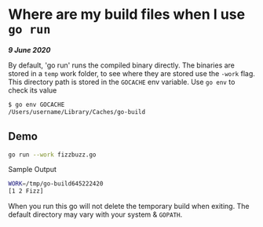 # Where are my build files when I use `go run`

**_9 June 2020_**

By default, 'go run' runs the compiled binary directly.
The binaries are stored in a `temp` work folder, to see where they are stored use the `-work` flag. This directory path is stored in the `GOCACHE` env variable.
Use `go env` to check its value

```bash
$ go env GOCACHE
/Users/username/Library/Caches/go-build
```

## Demo

```bash
go run --work fizzbuzz.go
```

Sample Output

```bash
WORK=/tmp/go-build645222420
[1 2 Fizz]
```

When you run this go will not delete the temporary build when exiting.
The default directory may vary with your system & `GOPATH`.
